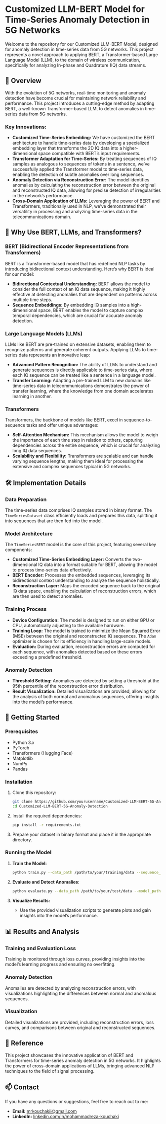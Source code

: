 # Customized LLM-BERT Model for Time-Series Anomaly Detection in 5G Networks

Welcome to the repository for our Customized LLM-BERT Model, designed for anomaly detection in time-series data from 5G networks. This project represents a novel approach to applying BERT, a Transformer-based Large Language Model (LLM), to the domain of wireless communication, specifically for analyzing In-phase and Quadrature (IQ) data streams.

## 📜 Overview

With the evolution of 5G networks, real-time monitoring and anomaly detection have become crucial for maintaining network reliability and performance. This project introduces a cutting-edge method by adapting BERT, a well-known Transformer-based LLM, to detect anomalies in time-series data from 5G networks.

### Key Innovations:
- **Customized Time-Series Embedding:** We have customized the BERT architecture to handle time-series data by developing a specialized embedding layer that transforms the 2D IQ data into a higher-dimensional space compatible with BERT’s input requirements.
- **Transformer Adaptation for Time-Series:** By treating sequences of IQ samples as analogous to sequences of tokens in a sentence, we’ve successfully applied the Transformer model to time-series data, enabling the detection of subtle anomalies over long sequences.
- **Anomaly Detection via Reconstruction Error:** The model identifies anomalies by calculating the reconstruction error between the original and reconstructed IQ data, allowing for precise detection of irregularities in the network’s performance.
- **Cross-Domain Application of LLMs:** Leveraging the power of BERT and Transformers, traditionally used in NLP, we’ve demonstrated their versatility in processing and analyzing time-series data in the telecommunications domain.

## 🧠 Why Use BERT, LLMs, and Transformers?

### BERT (Bidirectional Encoder Representations from Transformers)

BERT is a Transformer-based model that has redefined NLP tasks by introducing bidirectional context understanding. Here’s why BERT is ideal for our model:

- **Bidirectional Contextual Understanding:** BERT allows the model to consider the full context of an IQ data sequence, making it highly effective at detecting anomalies that are dependent on patterns across multiple time steps.
- **Sequence Embeddings:** By embedding IQ samples into a high-dimensional space, BERT enables the model to capture complex temporal dependencies, which are crucial for accurate anomaly detection.

### Large Language Models (LLMs)

LLMs like BERT are pre-trained on extensive datasets, enabling them to recognize patterns and generate coherent outputs. Applying LLMs to time-series data represents an innovative leap:

- **Advanced Pattern Recognition:** The ability of LLMs to understand and generate sequences is directly applicable to time-series data, where each IQ sequence can be treated like a sentence in a language model.
- **Transfer Learning:** Adapting a pre-trained LLM to new domains like time-series data in telecommunications demonstrates the power of transfer learning, where the knowledge from one domain accelerates learning in another.

### Transformers

Transformers, the backbone of models like BERT, excel in sequence-to-sequence tasks and offer unique advantages:

- **Self-Attention Mechanism:** This mechanism allows the model to weigh the importance of each time step in relation to others, capturing dependencies across the entire sequence, which is crucial for analyzing long IQ data sequences.
- **Scalability and Flexibility:** Transformers are scalable and can handle varying sequence lengths, making them ideal for processing the extensive and complex sequences typical in 5G networks.

## 🛠️ Implementation Details

### Data Preparation

The time-series data comprises IQ samples stored in binary format. The `TimeSeriesDataset` class efficiently loads and prepares this data, splitting it into sequences that are then fed into the model.

### Model Architecture

The `TimeSeriesBERT` model is the core of this project, featuring several key components:

- **Customized Time-Series Embedding Layer:** Converts the two-dimensional IQ data into a format suitable for BERT, allowing the model to process time-series data effectively.
- **BERT Encoder:** Processes the embedded sequences, leveraging its bidirectional context understanding to analyze the sequence holistically.
- **Reconstruction Layer:** Maps the encoded sequence back to the original IQ data space, enabling the calculation of reconstruction errors, which are then used to detect anomalies.

### Training Process

- **Device Configuration:** The model is designed to run on either GPU or CPU, automatically adjusting to the available hardware.
- **Training Loop:** The model is trained to minimize the Mean Squared Error (MSE) between the original and reconstructed IQ sequences. The `Adam` optimizer is chosen for its efficiency in handling large-scale models.
- **Evaluation:** During evaluation, reconstruction errors are computed for each sequence, with anomalies detected based on these errors exceeding a predefined threshold.

### Anomaly Detection

- **Threshold Setting:** Anomalies are detected by setting a threshold at the 95th percentile of the reconstruction error distribution.
- **Result Visualization:** Detailed visualizations are provided, allowing for the analysis of both normal and anomalous sequences, offering insights into the model’s performance.

## 🚀 Getting Started

### Prerequisites

- Python 3.x
- PyTorch
- Transformers (Hugging Face)
- Matplotlib
- NumPy
- Pandas

### Installation

1. Clone this repository:
    ```bash
    git clone https://github.com/yourusername/Customized-LLM-BERT-5G-Anomaly-Detection.git
    cd Customized-LLM-BERT-5G-Anomaly-Detection
    ```

2. Install the required dependencies:
    ```bash
    pip install -r requirements.txt
    ```

3. Prepare your dataset in binary format and place it in the appropriate directory.

### Running the Model

1. **Train the Model:**
    ```bash
    python train.py --data_path /path/to/your/training/data --sequence_length 100 --batch_size 256 --epochs 20
    ```

2. **Evaluate and Detect Anomalies:**
    ```bash
    python evaluate.py --data_path /path/to/your/test/data --model_path /path/to/saved/model --threshold 0.95
    ```

3. **Visualize Results:**
    - Use the provided visualization scripts to generate plots and gain insights into the model’s performance.

## 📊 Results and Analysis

### Training and Evaluation Loss
Training is monitored through loss curves, providing insights into the model’s learning progress and ensuring no overfitting.

### Anomaly Detection
Anomalies are detected by analyzing reconstruction errors, with visualizations highlighting the differences between normal and anomalous sequences.

### Visualization
Detailed visualizations are provided, including reconstruction errors, loss curves, and comparisons between original and reconstructed sequences.

## 📝 Reference

This project showcases the innovative application of BERT and Transformers for time-series anomaly detection in 5G networks. It highlights the power of cross-domain applications of LLMs, bringing advanced NLP techniques to the field of signal processing.

## 📫 Contact

If you have any questions or suggestions, feel free to reach out to me:

- **Email:** [mrkouchakii@gmail.com](mailto:mrkouchakii@gmail.com)
- **LinkedIn:** [linkedin.com/in/mohammadreza-kouchaki](https://www.linkedin.com/in/mohammadreza-kouchaki/)
